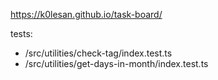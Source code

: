 https://k0lesan.github.io/task-board/

tests:
  - /src/utilities/check-tag/index.test.ts
  - /src/utilities/get-days-in-month/index.test.ts
